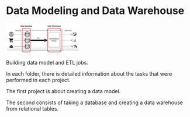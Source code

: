 # Data Modeling and Data Warehouse

<img src='./data_modeling/img/data_diagram.png' width=40% height = 30%>

Building data model and ETL jobs.

In each folder, there is detailed information about the tasks that were performed in each project.

The first project is about creating a data model.

The second consists of taking a database and creating a data warehouse from relational tables.
